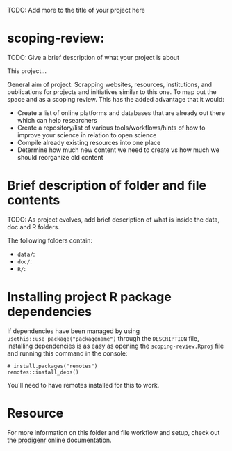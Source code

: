 TODO: Add more to the title of your project here

# scoping-review:

TODO: Give a brief description of what your project is about

This project...

General aim of project: Scrapping websites, resources, institutions, and
publications for projects and initiatives similar to this one. To map out the
space and as a scoping review. This has the added advantage that it would:

- Create a list of online platforms and databases that are already out there which can help researchers
- Create a repository/list of various tools/workflows/hints of how to improve your science in relation to open science
- Compile already existing resources into one place
- Determine how much new content we need to create vs how much we should reorganize old content

# Brief description of folder and file contents

TODO: As project evolves, add brief description of what is inside the data, doc and R folders.

The following folders contain:

- `data/`:
- `doc/`:
- `R/`:

# Installing project R package dependencies

If dependencies have been managed by using `usethis::use_package("packagename")`
through the `DESCRIPTION` file, installing dependencies is as easy as opening the
`scoping-review.Rproj` file and running this command in the console:

    # install.packages("remotes")
    remotes::install_deps()

You'll need to have remotes installed for this to work.

# Resource

For more information on this folder and file workflow and setup, check
out the [prodigenr](https://rostools.github.io/prodigenr) online
documentation.
